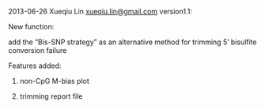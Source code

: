 2013-06-26      Xueqiu Lin      <xueqiu.lin@gmail.com>
version1.1:

New function:

add the “Bis-SNP strategy” as an alternative method for trimming 5’ bisulfite conversion failure

Features added:

1. non-CpG M-bias plot

2. trimming report file